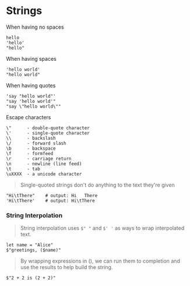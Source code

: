 # Strings

When having no spaces

```nushell,noplayground
hello 
'hello'
"hello"
```

When having spaces

```nushell,noplayground
'hello world'
"hello world"
```
When having quotes

```nushell,noplayground
'say "hello world"'
"say 'hello world'"
"say \"hello world\""
```
Escape characters

```
\"      - double-quote character
\'      - single-quote character
\\      - backslash
\/      - forward slash
\b      - backspace
\f      - formfeed
\r      - carriage return
\n      - newline (line feed)
\t      - tab
\uXXXX  - a unicode character 
```
> Single-quoted strings don't do anything to the text they're given

```nushell,noplayground
"Hi\tThere"    # output: Hi   There
'Hi\tThere'    # output: Hi\tThere
```

### String Interpolation

> String interpolation uses `$" "` and `$' '` as ways to wrap interpolated text.

```nushell,editable
let name = "Alice"
$"greetings, ($name)"
```
> By wrapping expressions in (), we can run them to completion and use the results to help build the string.

```nushell,editable
$"2 + 2 is (2 + 2)" 
```
